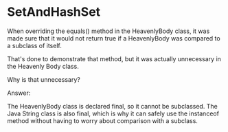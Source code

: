 # SetAndHashSet

When overriding the equals() method in the HeavenlyBody class, it was made sure
that it would not return true if a HeavenlyBody was compared to a subclass of itself.

That's done to demonstrate that method, but it was actually unnecessary in
the Heavenly Body class.

Why is that unnecessary?

Answer:

The HeavenlyBody class is declared final, so it cannot be subclassed.
The Java String class is also final, which is why it can safely use the
instanceof method without having to worry about comparison with a subclass.

